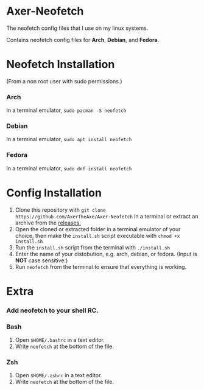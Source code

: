 # Axer-Neofetch

The neofetch config files that I use on my linux systems.

Contains neofetch config files for **Arch**, **Debian**, and **Fedora**.

# Neofetch Installation
(From a non root user with sudo permissions.)
### Arch
In a terminal emulator, `sudo pacman -S neofetch`
### Debian
In a terminal emulator, `sudo apt install neofetch`
### Fedora
In a terminal emulator, `sudo dnf install neofetch`

# Config Installation
1. Clone this repository with `git clone https://github.com/AxerTheAxe/Axer-Neofetch` in a terminal or extract an archive from the [releases.](https://github.com/AxerTheAxe/Axer-Neofetch/releases)
2. Open the cloned or extracted folder in a terminal emulator of your choice, then make the `install.sh` script executable with `chmod +x install.sh`
3. Run the `install.sh` script from the terminal with `./install.sh`
4. Enter the name of your distobution, e.g. arch, debian, or fedora. (Input is **NOT** case sensitive.)
5. Run `neofetch` from the terminal to ensure that everything is working.

# Extra

### Add neofetch to your shell RC.

### Bash
1. Open `$HOME/.bashrc` in a text editor.
2. Write `neofetch` at the bottom of the file.
### Zsh
1. Open `$HOME/.zshrc` in a text editor.
2. Write `neofetch` at the bottom of the file.
